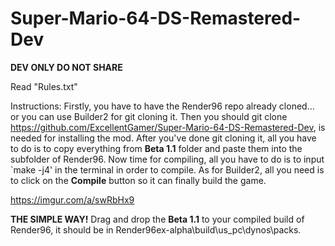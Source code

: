 # Super-Mario-64-DS-Remastered-Dev
**DEV ONLY DO NOT SHARE**

Read "Rules.txt"

Instructions:
Firstly, you have to have the Render96 repo already cloned... or you can use Builder2 for git cloning it.
Then you should git clone https://github.com/ExcellentGamer/Super-Mario-64-DS-Remastered-Dev, is needed for installing the mod.
After you've done git cloning it, all you have to do is to copy everything from **Beta 1.1** folder and paste them into the subfolder of Render96.
Now time for compiling, all you have to do is to input `make -j4' in the terminal in order to compile. 
As for Builder2, all you need is to click on the **Compile** button so it can finally build the game.

https://imgur.com/a/swRbHx9


**THE SIMPLE WAY!**
Drag and drop the **Beta 1.1** to your compiled build of Render96, it should be in Render96ex-alpha\build\us_pc\dynos\packs.